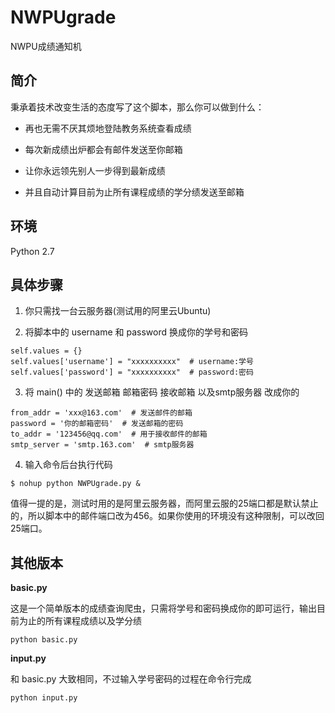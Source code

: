 # NWPUgrade
NWPU成绩通知机

## 简介
秉承着技术改变生活的态度写了这个脚本，那么你可以做到什么：

* 再也无需不厌其烦地登陆教务系统查看成绩

* 每次新成绩出炉都会有邮件发送至你邮箱

* 让你永远领先别人一步得到最新成绩

* 并且自动计算目前为止所有课程成绩的学分绩发送至邮箱

## 环境
Python 2.7

## 具体步骤

1. 你只需找一台云服务器(测试用的阿里云Ubuntu)

2. 将脚本中的 username 和 password 换成你的学号和密码
```
self.values = {}
self.values['username'] = "xxxxxxxxxx"  # username:学号
self.values['password'] = "xxxxxxxxxx"  # password:密码
```
3. 将 main() 中的 发送邮箱 邮箱密码 接收邮箱 以及smtp服务器 改成你的
```
from_addr = 'xxx@163.com'  # 发送邮件的邮箱
password = '你的邮箱密码'  # 发送邮箱的密码
to_addr = '123456@qq.com'  # 用于接收邮件的邮箱
smtp_server = 'smtp.163.com'  # smtp服务器
```
4. 输入命令后台执行代码

```
$ nohup python NWPUgrade.py &
```

值得一提的是，测试时用的是阿里云服务器，而阿里云服的25端口都是默认禁止的，所以脚本中的邮件端口改为456。如果你使用的环境没有这种限制，可以改回25端口。

## 其他版本

**basic.py**

这是一个简单版本的成绩查询爬虫，只需将学号和密码换成你的即可运行，输出目前为止的所有课程成绩以及学分绩
```
python basic.py
```

**input.py**

和 basic.py 大致相同，不过输入学号密码的过程在命令行完成
```
python input.py
```
